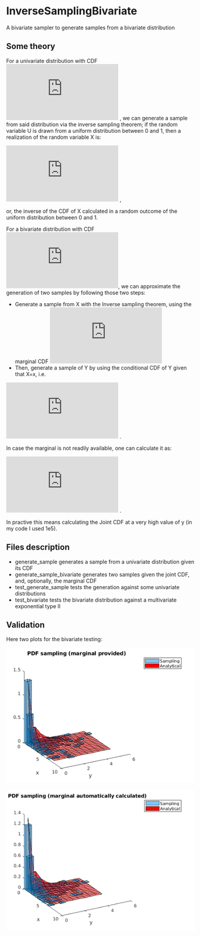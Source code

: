 # InverseSamplingBivariate
A bivariate sampler to generate samples from a bivariate distribution

## Some theory
For a univariate distribution with CDF ![equation](https://latex.codecogs.com/gif.latex?F_X%28x%29%20%3D%20%5CPr%5C%7B%20X%20%3C%20x%20%5C%7D) , we can generate a sample from said distribution via the inverse sampling theorem; if the random variable U is drawn from a uniform distribution between 0 and 1, then a realization of the random variable X is:

![equation](https://latex.codecogs.com/gif.latex?X%20%3D%20F%5E%7B-1%7D%20%28U%29) ,

or, the inverse of the CDF of X calculated in a random outcome of the uniform distribution between 0 and 1.

For a bivariate distribution with CDF ![equation](https://latex.codecogs.com/gif.latex?F_%7BX%2CY%7D%28x%2Cy%29), we can approximate the generation of two samples by following those two steps:

- Generate a sample from X with the Inverse sampling theorem, using the marginal CDF ![equation](https://latex.codecogs.com/gif.latex?F_%7BX%7D%28x%29)
- Then, generate a sample of Y by using the conditional CDF of Y given that X=x, i.e. 

![equation](https://latex.codecogs.com/gif.latex?F_%7BY%20%5Clvert%20X%3Dx%7D%28y%29%20%3D%20%5Cfrac%7BF_%7BX%2CY%7D%28X%3Dx%2CY%29%7D%7BF_X%28X%3Dx%29%7D) .

In case the marginal is not readily available, one can calculate it as:

![equation](https://latex.codecogs.com/gif.latex?F_X%28x%29%20%3D%20%5Clim_%7By%20%5Crightarrow%20&plus;%20%5Cinfty%7D%20F_%7BX%2CY%7D%28x%2Cy%29) .

In practive this means calculating the Joint CDF at a very high value of y (in my code I used 1e5).

## Files description
- generate_sample generates a sample from a univariate distribution given its CDF
- generate_sample_bivariate generates two samples given the joint CDF, and, optionally, the marginal CDF
- test_generate_sample tests the generation against some univariate distributions
- test_bivariate tests the bivariate distribution against a multivariate exponential type II

## Validation
Here two plots for the bivariate testing:

![Bivariate test](/images/bivariate_provided.png)

![Bivariate test](/images/bivariate_notprovided.png)
